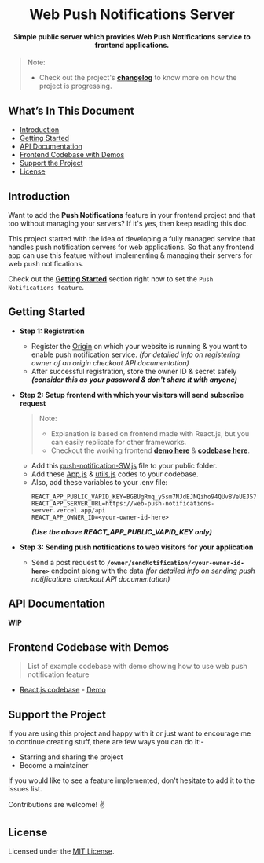 <!-- <p align="center">
    <img alt="logo" src="./assets/wpn-server.svg" width="160"/>
</p> -->
<h1 align="center">
Web Push Notifications Server
</h1>

<h4 align="center">
Simple public server which provides Web Push Notifications service to frontend applications.
</h4>

> Note:
> -   Check out the project's [**changelog**](./changelog.md) to know more on how the project is progressing.

<!-- TODO setup & add status page link -->
<!-- > -   Check out the status of the services [**here**](https://github-notifier.statuspage.io/). And do subscribe to stay in the loop with new incidences such as critical system failure or scheduled maintenance as they would be reported over there. -->

## What’s In This Document

-   [Introduction](#introduction)
-   [Getting Started](#getting-started)
-   [API Documentation](#api-documentation)
-   [Frontend Codebase with Demos](#frontend-codebase-with-demos)
-   [Support the Project](#support-the-project)
-   [License](#license)

## Introduction

Want to add the **Push Notifications** feature in your frontend project and that too without managing your servers? If it's yes, then keep reading this doc.

This project started with the idea of developing a fully managed service that handles push notification servers for web applications. So that any frontend app can use this feature without implementing & managing their servers for web push notifications.

Check out the [**Getting Started**](#getting-started) section right now to set the `Push Notifications feature`.

## Getting Started

-   **Step 1: Registration**

    -   Register the [Origin](https://developer.mozilla.org/en-US/docs/Glossary/Origin) on which your website is running & you want to enable push notification service. _(for detailed info on registering owner of an origin checkout API documentation)_
    -   After successful registration, store the owner ID & secret safely _**(consider this as your password & don't share it with anyone)**_

-   **Step 2: Setup frontend with which your visitors will send subscribe request**

    > Note:
    > -   Explanation is based on frontend made with React.js, but you can easily replicate for other frameworks.
    > -   Checkout the working frontend [**demo here**](https://dhyeythumar.github.io/web-push-notifications/) & [**codebase here**](https://github.com/dhyeythumar/web-push-notifications/tree/reactjs).

    -   Add this [push-notification-SW.js](https://github.com/dhyeythumar/web-push-notifications/blob/reactjs/public/push-notification-SW.js) file to your public folder.
    -   Add these [App.js](https://github.com/dhyeythumar/web-push-notifications/blob/reactjs/src/App.js) & [utils.js](https://github.com/dhyeythumar/web-push-notifications/blob/reactjs/src/utils.js) codes to your codebase.
    -   Also, add these variables to your .env file:
        ```
        REACT_APP_PUBLIC_VAPID_KEY=BGBUgRmq_y5sm7NJdEJNQiho94QUv8VeUEJ57CXehZ7ybxKNFWAjHx2p_WgUz_sQB7XBGcEOLv2iJ5V3lMCWUtg
        REACT_APP_SERVER_URL=https://web-push-notifications-server.vercel.app/api
        REACT_APP_OWNER_ID=<your-owner-id-here>
        ```
        _**(Use the above REACT_APP_PUBLIC_VAPID_KEY only)**_

-   **Step 3: Sending push notifications to web visitors for your application**
    -   Send a post request to **`/owner/sendNotification/<your-owner-id-here>`** endpoint along with the data _(for detailed info on sending push notifications checkout API documentation)_

## API Documentation

**WIP**

## Frontend Codebase with Demos

> List of example codebase with demo showing how to use web push notification feature

-   [React.js codebase](https://github.com/dhyeythumar/web-push-notifications/tree/reactjs) - [Demo](https://dhyeythumar.github.io/web-push-notifications/)

## Support the Project

If you are using this project and happy with it or just want to encourage me to continue creating stuff, there are few ways you can do it:-

-   Starring and sharing the project
-   Become a maintainer

If you would like to see a feature implemented, don't hesitate to add it to the issues list.

Contributions are welcome! ✌

## License

Licensed under the [MIT License](./LICENSE).
